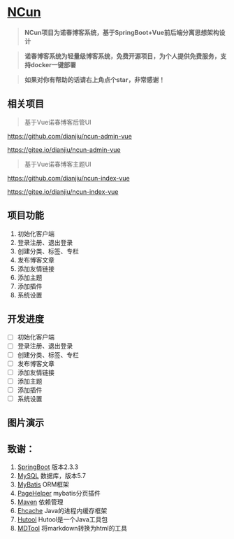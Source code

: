 <h1><a href="https://ncun.fun">NCun</a></h1>

>  **NCun项目为诺春博客系统，基于SpringBoot+Vue前后端分离思想架构设计** 

>  **诺春博客系统为轻量级博客系统，免费开源项目，为个人提供免费服务，支持docker一键部署** 

>  **如果对你有帮助的话请右上角点个star，非常感谢！** 

## 相关项目

> 基于Vue诺春博客后管UI

https://github.com/dianjiu/ncun-admin-vue

https://gitee.io/dianjiu/ncun-admin-vue

> 基于Vue诺春博客主题UI

https://github.com/dianjiu/ncun-index-vue

https://gitee.io/dianjiu/ncun-index-vue
## 项目功能
1. 初始化客户端
2. 登录注册、退出登录
3. 创建分类、标签、专栏
4. 发布博客文章
5. 添加友情链接
6. 添加主题
7. 添加插件
8. 系统设置 

## 开发进度
- [ ] 初始化客户端
- [ ] 登录注册、退出登录
- [ ] 创建分类、标签、专栏
- [ ] 发布博客文章
- [ ] 添加友情链接
- [ ] 添加主题
- [ ] 添加插件
- [ ] 系统设置

## 图片演示

## 致谢：
 1. [SpringBoot](http://spring.io/projects/spring-boot) 版本2.3.3
 2. [MySQL](https://www.mysql.com/) 数据库，版本5.7
 3. [MyBatis](http://www.mybatis.org/mybatis-3/) ORM框架
 4. [PageHelper](https://pagehelper.github.io/) mybatis分页插件
 5. [Maven](http://maven.apache.org/)  依赖管理
 6. [Ehcache](http://www.ehcache.org/) Java的进程内缓存框架
 7. [Hutool](http://hutool.mydoc.io/) Hutool是一个Java工具包
 8. [MDTool](https://github.com/cevin15/MDTool) 将markdown转换为html的工具
